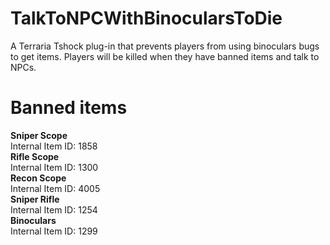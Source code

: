 # TalkToNPCWithBinocularsToDie
A Terraria Tshock plug-in that prevents players from using binoculars bugs to get items.
Players will be killed when they have banned items and talk to NPCs.

# Banned items
**Sniper Scope**  
Internal Item ID: 1858  
**Rifle Scope**  
Internal Item ID: 1300  
**Recon Scope**  
Internal Item ID: 4005  
**Sniper Rifle**  
Internal Item ID: 1254  
**Binoculars**  
Internal Item ID: 1299  
